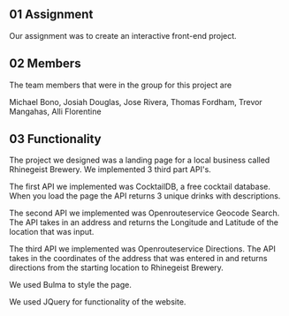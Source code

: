 ## 01 Assignment

Our assignment was to create an interactive front-end project.

## 02 Members

The team members that were in the group for this project are 

Michael Bono,
Josiah Douglas, 
Jose Rivera,
Thomas Fordham,
Trevor Mangahas,
Alli Florentine

## 03 Functionality

The project we designed was a landing page for a local business called Rhinegeist Brewery. We implemented 3 third part API's.

The first API we implemented was CocktailDB, a free cocktail database. When you load the page the API returns 3 unique drinks with descriptions.

The second API we implemented was Openrouteservice Geocode Search. The API takes in an address and returns the Longitude and Latitude of the location that was input.

The third API we implemented was Openrouteservice Directions. The API takes in the coordinates of the address that was entered in and returns directions from the starting location to Rhinegeist Brewery.

We used Bulma to style the page.

We used JQuery for functionality of the website.
